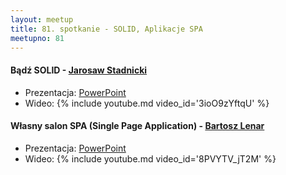 ```yaml
---
layout: meetup
title: 81. spotkanie - SOLID, Aplikacje SPA
meetupno: 81
---
```


#### Bądź SOLID - [Jarosaw Stadnicki](https://twitter.com/j_stadnicki)
* Prezentacja: [PowerPoint](/assets/solid.pptx)
* Wideo: {% include youtube.md video_id='3ioO9zYftqU' %}

#### Własny salon SPA (Single Page Application) - [Bartosz Lenar](https://twitter.com/bartoszlenar)
* Prezentacja: [PowerPoint](/assets/SPA.pptx)
* Wideo: {% include youtube.md video_id='8PVYTV\_jT2M' %}

